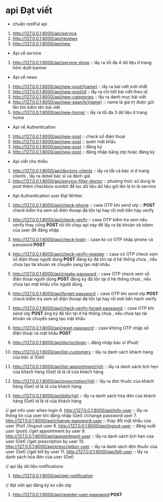 # api Đạt viết 
- chuẩn restFul api
1. http://127.0.0.1:8000/api/service
2. http://127.0.0.1:8000/api/reviews
3. http://127.0.0.1:8000/api/new
- Api về service 
1. http://127.0.0.1:8000/api/service-show  :: lấy ra tối đa 4 dữ liệu ở trang hôm dưới banner
- Api về news
1. http://127.0.0.1:8000/api/new-post/{name}  :: lấy ra bài viết mới nhất
2. http://127.0.0.1:8000/api/new-post/id  :: lấy ra chi tiết bài viết theo id
3. http://127.0.0.1:8000/api/new-categories :: lấy ra danh mục bài viết
4. http://127.0.0.1:8000/api/new-search/{name} :: name là giá trị được gửi lên tìm kiếm tên bài viết
5. http://127.0.0.1:8000/api/new-home/ :: lấy ra tối đa 3 dữ liệu ở trang home 
- Api về Authentication
1. http://127.0.0.1:8000/api/new-post  :: check số điện thoại 
2. http://127.0.0.1:8000/api/new-post  :: quên mật khẩu
3. http://127.0.0.1:8000/api/new-post  :: đăng ký
4. http://127.0.0.1:8000/api/new-post  :: đăng nhập bằng otp hoặc đăng ký 
- Api viết cho thiều 
1. http://127.0.0.1:8000/api/doctors-clients  :: lấy ra tất cả bác sĩ ở trang clients , lấy ra detail bác sĩ và đánh giá 
2. http://127.0.0.1:8000/api/service-filter-doctor :: phương thức sử dung là post thêm checkbox
sumbit để lọc dữ liệu dữ liệu gửi lên là tn là service
- Api Authentication user Đạt Writter
1. http://127.0.0.1:8000/api/check-phone  :: case OTP khi send otp :: **POST**
check kiểm tra xem số điện thoaại đã tồn tại hay rồi mới tiến hày verify
2. http://127.0.0.1:8000/api/check-verify  :: case OTP kiểm tra xem nếu verify thay công  **POST**
rồi thì chạy api này để lấy ra tài khoản và token của user để đăng nhập
3. http://127.0.0.1:8000/api/check-login   :: case ko có OTP nhâp phone và password  **POST**

4. http://127.0.0.1:8000/api/check-verify-register  :: case có OTP check xem số điện thoại người dùng  **POST**
đăng ký đã tồn tại ở hệ thống chưa , nếu chưa tạo tài khoản ok chuyển sang tạo mật khẩu

5. http://127.0.0.1:8000/api/create-password  :: case OTP check xem số điện thoại người dùng **POST**
đăng ký đã tồn tại ở hệ thống chưa , nếu chưa tạo mật khẩu cho người dùng

6. http://127.0.0.1:8000/api/forget-password :: case OTP khi send otp **POST**
check kiểm tra xem số điện thoaại đã tồn tại hay rồi mới tiến hành verify

7. http://127.0.0.1:8000/api/check-verify-forget-password :: case OTP khi send otp **POST**
   ăng ký đã tồn tại ở hệ thống chưa , nếu chưa tạo tài khoản ok chuyển sang tạo mật khẩu

8. http://127.0.0.1:8000/api/reset-password :: case không OTP nhập số điện thoại và mật khẩu **POST**

1. http://127.0.0.1:8000/api/doctor/login :: đăng nhập bác sĩ (Post)
2. http://127.0.0.1:8000/api/list-customers :: lấy ra danh sách khách hàng của bác sĩ (Get)
3. http://127.0.0.1:8000/api/list-appiontment/{id} :: lấy ra danh sách lịch hẹn của khách hàng (Get) id là id của khách hàng
4. http://127.0.0.1:8000/api/prescription/{id} :: lấy ra đơn thuốc của khách hàng (Get) id là id của khách hàng
5. http://127.0.0.1:8000/api/bills/{id} :: lấy ra danh sách hóa đơn của khách hàng (Get) id là id của khách hàng

// get info user when login
6. http://127.0.0.1:8000/api/info-user :: lấy ra thông tin của user khi đăng nhập (Get)
//change password user
7. http://127.0.0.1:8000/api/change-password-user :: thay đổi mật khẩu của user (Put)
//logout user
8. http://127.0.0.1:8000/api/logout-user :: đăng xuất user (post)
//get appointment by user
9. http://127.0.0.1:8000/api/appointment-user :: lấy ra danh sách lịch hẹn của user (Get)
//get prescription by user
10. http://127.0.0.1:8000/api/prescription-user :: lấy ra danh sách đơn thuốc của user (Get)
//get bill by user
11. http://127.0.0.1:8000/api/bill-user :: lấy ra danh sách hóa đơn của user (Get)


// api lấy dữ liệu notifications 
1. http://127.0.0.1:8000/api/get-notification




// đạt viêt api đăng ký ko cần otp 
1. http://127.0.0.1:8000/api/register-user-password **POST**
